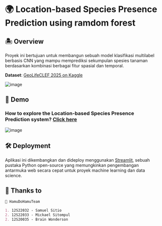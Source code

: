 # 🌍 Location-based Species Presence Prediction using ramdom forest

## 🏝️ Overview
Proyek ini bertujuan untuk membangun sebuah model klasifikasi multilabel berbasis CNN yang mampu memprediksi sekumpulan spesies tanaman berdasarkan kombinasi berbagai fitur spasial dan temporal.

**Dataset**: [GeoLifeCLEF 2025 on Kaggle](https://www.kaggle.com/competitions/geolifeclef-2025/data)

![image](https://github.com/user-attachments/assets/0c4ea0ae-dc92-48a9-95b6-a953cdf5dbf7)


## 🚀 Demo
### How to explore the Location-based Species Presence Prediction system? [Click here](https://dami---project-5npsxbxzserecrmdtg4dvj.streamlit.app/)
![image](https://github.com/user-attachments/assets/551fd6ed-0127-4185-8685-326b6b87961d)

## 🛠️ Deployment
Aplikasi ini dikembangkan dan dideploy menggunakan [Streamlit](https://share.streamlit.io/), sebuah pustaka Python open-source yang memungkinkan pengembangan antarmuka web secara cepat untuk proyek machine learning dan data science.

## 🙌 Thanks to
```markdown
🤝 HamuDoHamuTeam

1. 12S22032 - Samuel Sitio
2. 12S22033 - Mickael Sitompul
2. 12S20035 - Brain Wonderson
```
